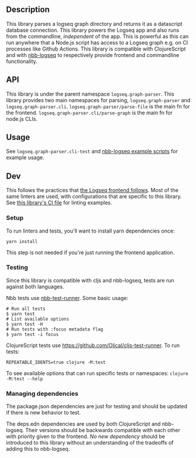 ## Description

This library parses a logseq graph directory and returns it as a datascript
database connection. This library powers the Logseq app and also runs from the
commandline, _independent_ of the app. This is powerful as this can run anywhere
that a Node.js script has access to a Logseq graph e.g. on CI processes like
Github Actions. This library is compatible with ClojureScript and with
[nbb-logseq](https://github.com/logseq/nbb-logseq) to respectively provide
frontend and commandline functionality.

## API

This library is under the parent namespace `logseq.graph-parser`. This library
provides two main namespaces for parsing, `logseq.graph-parser` and
`logseq.graph-parser.cli`. `logseq.graph-parser/parse-file` is the main fn for
the frontend. `logseq.graph-parser.cli/parse-graph` is the main fn for node.js
CLIs.

## Usage

See `logseq.graph-parser.cli-test` and [nbb-logseq example
scripts](https://github.com/logseq/nbb-logseq/tree/main/examples) for example
usage.

## Dev

This follows the practices that [the Logseq frontend
follows](/docs/dev-practices.md). Most of the same linters are used, with
configurations that are specific to this library. See [this library's CI
file](/.github/workflows/graph-parser.yml) for linting examples.

### Setup

To run linters and tests, you'll want to install yarn dependencies once:
```
yarn install
```

This step is not needed if you're just running the frontend application.

### Testing

Since this library is compatible with cljs and nbb-logseq, tests are run against both languages.

Nbb tests use [nbb-test-runner](https://github.com/nextjournal/nbb-test-runner).
Some basic usage:

```
# Run all tests
$ yarn test
# List available options
$ yarn test -H
# Run tests with :focus metadata flag
$ yarn test -i focus
```

ClojureScript tests use https://github.com/Olical/cljs-test-runner. To run tests:
```
REPEATABLE_IDENTS=true clojure -M:test
```

To see available options that can run specific tests or namespaces: `clojure -M:test --help`

### Managing dependencies

The package.json dependencies are just for testing and should be updated if there is
new behavior to test.

The deps.edn dependencies are used by both ClojureScript and nbb-logseq. Their
versions should be backwards compatible with each other with priority given to
the frontend. _No new dependency_ should be introduced to this library without
an understanding of the tradeoffs of adding this to nbb-logseq.
